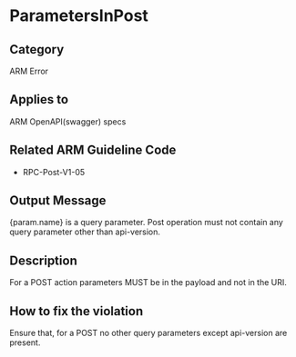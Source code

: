 # ParametersInPost

## Category

ARM Error

## Applies to

ARM OpenAPI(swagger) specs

## Related ARM Guideline Code

- RPC-Post-V1-05

## Output Message

{param.name} is a query parameter. Post operation must not contain any query parameter other than api-version.

## Description

For a POST action parameters MUST be in the payload and not in the URI.

## How to fix the violation

Ensure that, for a POST no other query parameters except api-version are present.
